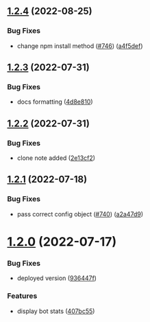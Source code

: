 ## [1.2.4](https://github.com/EddieHubCommunity/EddieBot/compare/v1.2.3...v1.2.4) (2022-08-25)


### Bug Fixes

* change npm install method ([#746](https://github.com/EddieHubCommunity/EddieBot/issues/746)) ([a4f5def](https://github.com/EddieHubCommunity/EddieBot/commit/a4f5def0c98e62d2e21df39d4cbb268393920681))



## [1.2.3](https://github.com/EddieHubCommunity/EddieBot/compare/v1.2.2...v1.2.3) (2022-07-31)


### Bug Fixes

* docs formatting ([4d8e810](https://github.com/EddieHubCommunity/EddieBot/commit/4d8e8108f0038d4f32ad4c0746f164926038ccef))



## [1.2.2](https://github.com/EddieHubCommunity/EddieBot/compare/v1.2.1...v1.2.2) (2022-07-31)


### Bug Fixes

* clone note added ([2e13cf2](https://github.com/EddieHubCommunity/EddieBot/commit/2e13cf24d25084a519c4e8b54796ce2ced95f127))



## [1.2.1](https://github.com/EddieHubCommunity/EddieBot/compare/v1.2.0...v1.2.1) (2022-07-18)


### Bug Fixes

* pass correct config object ([#740](https://github.com/EddieHubCommunity/EddieBot/issues/740)) ([a2a47d9](https://github.com/EddieHubCommunity/EddieBot/commit/a2a47d9f9c8526a25c02c2e7ad1e465a42123a91))



# [1.2.0](https://github.com/EddieHubCommunity/EddieBot/compare/v1.1.2...v1.2.0) (2022-07-17)


### Bug Fixes

* deployed version ([936447f](https://github.com/EddieHubCommunity/EddieBot/commit/936447fb032eaf45be9d17b24168165677e97fb7))


### Features

* display bot stats ([407bc55](https://github.com/EddieHubCommunity/EddieBot/commit/407bc55d936966e4b2f9b6c38ade6c39dac6f7a5))



